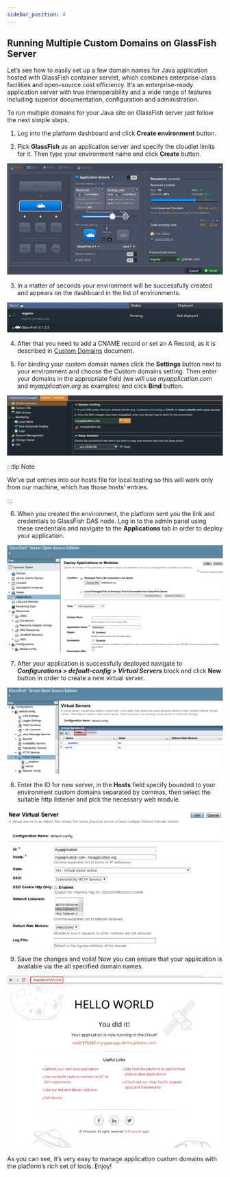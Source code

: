```yaml
---
sidebar_position: 4
---
```


## Running Multiple Custom Domains on GlassFish Server

Let’s see how to easily set up a few domain names for Java application hosted with GlassFish container servlet, which combines enterprise-class facilities and open-source cost efficiency. It’s an enterprise-ready application server with true interoperability and a wide range of features including superior documentation, configuration and administration.

To run multiple domains for your Java site on GlassFish server just follow the next simple steps.

1. Log into the platform dashboard and click **Create environment** button.

2. Pick **GlassFish** as an application server and specify the cloudlet limits for it. Then type your environment name and click **Create** button.

<div style={{
    display:'flex',
    justifyContent: 'center',
    margin: '0 0 1rem 0'
}}>

![Locale Dropdown](./img/MultipleDomainsForGlassFish/01-environment-wizard.png)

</div>

3. In a matter of seconds your environment will be successfully created and appears on the dashboard in the list of environments.

<div style={{
    display:'flex',
    justifyContent: 'center',
    margin: '0 0 1rem 0'
}}>

![Locale Dropdown](./img/MultipleDomainsForGlassFish/02-glassfish-environment-created.png)

</div>

4. After that you need to add a CNAME record or set an A Record, as it is described in [Custom Domains](http://localhost:3000/docs/ApplicationSetting/Domain%20Name%20Management/Custom%20Domain%20Name) document.

5. For binding your custom domain names click the **Settings** button next to your environment and choose the Custom domains setting. Then enter your domains in the appropriate field (we will use _myapplication.com_ and _myapplication.org_ as examples) and click **Bind** button.

<div style={{
    display:'flex',
    justifyContent: 'center',
    margin: '0 0 1rem 0'
}}>

![Locale Dropdown](./img/MultipleDomainsForGlassFish/03-bind-environment-domains.png)

</div>

:::tip Note

We’ve put entries into our hosts file for local testing so this will work only from our machine, which has those hosts' entries.

:::

6. When you created the environment, the platform sent you the link and credentials to GlassFish DAS node. Log in to the admin panel using these credentials and navigate to the **Applications** tab in order to deploy your application.

<div style={{
    display:'flex',
    justifyContent: 'center',
    margin: '0 0 1rem 0'
}}>

![Locale Dropdown](./img/MultipleDomainsForGlassFish/04-glassfish-admin-panel-applications.png)

</div>

7. After your application is successfully deployed navigate to **_Configurations > default-config > Virtual Servers_** block and click **New** button in order to create a new virtual server.

<div style={{
    display:'flex',
    justifyContent: 'center',
    margin: '0 0 1rem 0'
}}>

![Locale Dropdown](./img/MultipleDomainsForGlassFish/05-glassfish-admin-panel-virtual-servers.png)

</div>

8. Enter the ID for new server, in the **Hosts** field specify bounded to your environment custom domains separated by commas, then select the suitable http listener and pick the necessary web module.

<div style={{
    display:'flex',
    justifyContent: 'center',
    margin: '0 0 1rem 0'
}}>

![Locale Dropdown](./img/MultipleDomainsForGlassFish/06-glassfish-new-virtual-server.png)

</div>

9. Save the changes and voilà! Now you can ensure that your application is available via the all specified domain names.

<div style={{
    display:'flex',
    justifyContent: 'center',
    margin: '0 0 1rem 0'
}}>

![Locale Dropdown](./img/MultipleDomainsForGlassFish/07-glassfish-multiple-domain-names.png)

</div>

As you can see, it’s very easy to manage application custom domains with the platform’s rich set of tools. Enjoy!
